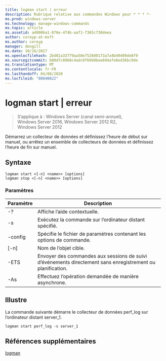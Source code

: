 ```yaml
---
title: logman start | erreur
description: Rubrique relative aux commandes Windows pour * * * *-
ms.prod: windows-server
ms.technology: manage-windows-commands
ms.topic: article
ms.assetid: a40006a1-876e-474b-aaf1-f365c730deea
author: coreyp-at-msft
ms.author: coreyp
manager: dongill
ms.date: 10/16/2017
ms.openlocfilehash: 2bd81a33779aa58e7528d0173a7a4b49489de8f9
ms.sourcegitcommit: b00d7c8968c4adc8f699dbee694afe6ed36bc9de
ms.translationtype: MT
ms.contentlocale: fr-FR
ms.lasthandoff: 04/08/2020
ms.locfileid: "80840622"
---
```

# <a name="logman-start--stop"></a>logman start | erreur

>S’applique à : Windows Server (canal semi-annuel), Windows Server 2016, Windows Server 2012 R2, Windows Server 2012

Démarrez un collecteur de données et définissez l’heure de début sur manuel, ou arrêtez un ensemble de collecteurs de données et définissez l’heure de fin sur manuel.  

## <a name="syntax"></a>Syntaxe  
```  
logman start <[-n] <name>> [options]  
logman stop <[-n] <name>> [options]  
```  
### <a name="parameters"></a>Paramètres  

|     Paramètre      |                                 Description                                  |
|--------------------|------------------------------------------------------------------------------|
|         -?         |                       Affiche l’aide contextuelle.                       |
| -s <computer name> |            Exécutez la commande sur l’ordinateur distant spécifié.             |
|  -config <value>   |           Spécifie le fichier de paramètres contenant les options de commande.            |
|    [-n] <name>     |                          Nom de l’objet cible.                          |
|        -ETS        | Envoyer des commandes aux sessions de suivi d’événements directement sans enregistrement ou planification. |
|        -As         |               Effectuez l’opération demandée de manière asynchrone.                |

## <a name="examples"></a><a name=BKMK_examples></a>Illustre  
La commande suivante démarre le collecteur de données perf_log sur l’ordinateur distant server_1.  
```  
logman start perf_log -s server_1  
```  
## <a name="additional-references"></a>Références supplémentaires  
[logman](logman.md)  
